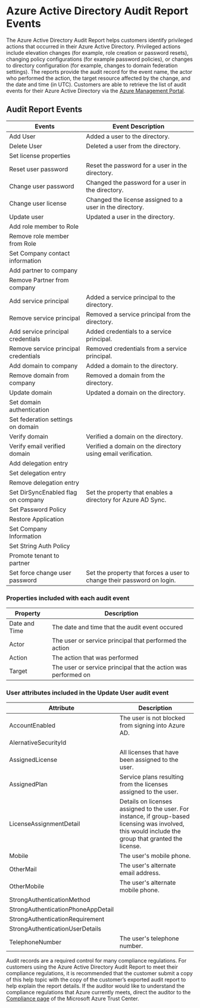 <properties 
   pageTitle="Azure Active Directory Audit Report Events" 
   description="Audited events that are available for viewing and downloading from your Azure Active Directory" 
   services="active-directory" 
   documentationCenter="" 
   authors="kenhoff" 
   manager="?" 
   editor=""/>

<tags
   ms.service="active-directory"
   ms.devlang="na"
   ms.topic="article"
   ms.tgt_pltfrm="na"
   ms.workload="identity" 
   ms.date="03/23/2015"
   ms.author="kenhoff"/>

# Azure Active Directory Audit Report Events

The Azure Active Directory Audit Report helps customers identify privileged actions that occurred in their Azure Active Directory. Privileged actions include elevation changes (for example, role creation or password resets), changing policy configurations (for example password policies), or changes to directory configuration (for example, changes to domain federation settings). The reports provide the audit record for the event name, the actor who performed the action, the target resource affected by the change, and the date and time (in UTC). Customers are able to retrieve the list of audit events for their Azure Active Directory via the [Azure Management Portal](https://manage.windowsazure.com/).  

## Audit Report Events

<!--- audit event descriptions should be in the past tense --->

|	Events 					| 	Event Description								|
|	------------------------------		|	-------									|
|	Add User				|	Added a user to the directory.						|
|	Delete User				|	Deleted a user from the directory.					|
|	Set license properties			|										|
|	Reset user password			|	Reset the password for a user in the directory.				|
|	Change user password			|	Changed the password for a user in the directory.			|
|	Change user license			|	Changed the license assigned to a user in the directory.		|
|	Update user				|	Updated a user in the directory.					|
|	Add role member to Role			|			|
|	Remove role member from Role		|			|
|	Set Company contact information		|			|
|	Add partner to company			|			|
|	Remove Partner from company		|			|
|	Add service principal			|	Added a service principal to the directory.				|
|	Remove service principal		|	Removed a service principal from the directory.				|
|	Add service principal credentials	|	Added credentials to a service principal.		|
|	Remove service principal credentials	|	Removed credentials from a service principal.		|
|	Add domain to company			|	Added a domain to the directory.		|
|	Remove domain from company		|	Removed a domain from the directory.		|
|	Update domain				|	Updated a domain on the directory.		|
|	Set domain authentication		|			|
|	Set federation settings on domain	|			|
|	Verify domain				|	Verified a domain on the directory.		|
|	Verify email verified domain		|	Verified a domain on the directory using email verification.		|
|	Add delegation entry			|			|
|	Set delegation entry			|			|
|	Remove delegation entry			|			|
|	Set DirSyncEnabled flag on company	|	Set the property that enables a directory for Azure AD Sync.		|
|	Set Password Policy			|			|
|	Restore Application			|			|
|	Set Company Information			|			|
|	Set String Auth Policy			|			|
|	Promote tenant to partner		|			|
|	Set force change user password		|	Set the property that forces a user to change their password on login.	|

### Properties included with each audit event

| Property	| Description								|
| ------	| ------								|		
| Date and Time	| The date and time that the audit event occured			|
| Actor		| The user or service principal that performed the action		|
| Action	| The action that was performed						|
| Target	| The user or service principal that the action was performed on	|

### User attributes included in the Update User audit event

| Attribute 				| Description	|
| ---------------------------------	| ---------	|
| AccountEnabled			| The user is not blocked from signing into Azure AD.		|
| AlernativeSecurityId			| 								|
| AssignedLicense			| All licenses that have been assigned to the user.		|
| AssignedPlan				| Service plans resulting from the licenses assigned to the user.		|
| LicenseAssignmentDetail		| Details on licenses assigned to the user. For instance, if group-based licensing was involved, this would include the group that granted the license.		|
| Mobile				| The user's mobile phone.					|
| OtherMail				| The user's alternate email address.				|
| OtherMobile				| The user's alternate mobile phone.				|
| StrongAuthenticationMethod		|		|
| StrongAuthenticationPhoneAppDetail	|		|
| StrongAuthenticationRequirement	|		|
| StrongAuthenticationUserDetails	|		|
| TelephoneNumber			| The user's telephone number.		|

Audit records are a required control for many compliance regulations. For customers using the Azure Active Directory Audit Report to meet their compliance regulations, it is recommended that the customer submit a copy of this help topic with the copy of the customer’s exported audit report to help explain the report details. If the auditor would like to understand the compliance regulations that Azure currently meets, direct the auditor to the [Compliance page](http://azure.microsoft.com/en-us/support/trust-center/compliance/) of the Microsoft Azure Trust Center.

